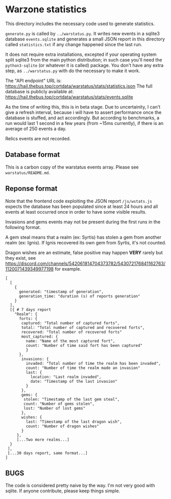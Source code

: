 # Warzone statistics

This directory includes the necessary code used to generate statistics.

`generate.py` is called by `../warstatus.py`. It writes new events in a sqlite3
database `events.sqlite` and generates a small JSON report in this directory
called `statistics.txt` if any change happened since the last run.

It does not require extra installations, excepted if your operating system
split sqlite3 from the main python distribution; in such case you'll need the
`python3-sqlite` (or whatever it is called) package. You don't have any extra
step, as `../warstatus.py` with do the necessary to make it work.

The "API endpoint" URL is: https://hail.thebus.top/cortdata/warstatus/stats/statistics.json
The full database is publicly available at: https://hail.thebus.top/cortdata/warstatus/stats/events.sqlite

As the time of writing this, this is in beta stage. Due to uncertainity, I
can't give a refresh interval, because i will have to assert performance once
the database is stuffed, and act accordingly. But according to benchmarks, a
run would last 1 second in a few years (from ~15ms currently), if there is an
average of 250 events a day.

Relics events are not recorded.

## Database format

This is a carbon copy of the warstatus events array. Please see `warstatus/README.md`.

## Reponse format

Note that the frontend code exploiting the JSON report `/js/wstats.js` expects
the database has been populated since at least 24 hours and all events at least
occurred once in order to have some visible results.

Invasions and gems events may not be present during the first runs in the
following format.

A gem steal means that a realm (ex: Syrtis) has stolen a gem from another realm
(ex: Ignis). If Ignis recovered its own gem from Syrtis, it's not counted.

Dragon wishes are an estimate, false positive may happen **VERY** rarely but
they exist, see
https://discord.com/channels/542061814704373782/543072176841162763/1120071439349977198
for example.


```
[
  [
    {
      generated: "timestamp of generation",
      generation_time: "duration (s) of reports generation"
    }
  ],
  [{ # 7 days report
  	"Realm": {
	  forts: {
	   captured: "Total number of captured forts",
	   total: "Total number of captured and recovered forts",
	   recovered: "Total number of recovered forts"
	   most_captured: {
	     name: "Name of the most captured fort",
	     count: "Number of time said fort has been captured"
	     }
	  },
	   invasions: {
	     invaded: "Total number of time the realm has been invaded",
	     count: "Number of time the realm made an invasion"
	     last: {
	       location: "Last realm invaded",
	       date: "Timestamp of the last invasion"
	     }
	   },
	   gems: {
	   	stolen: "Timestamp of the last gem steal",
		count: "Number of gems stolen",
        lost: "Number of lost gems"
       },
       wishes: {
         last: "Timestamp of the last dragon wish",
         count: "Number of dragon wishes"
       }
     },
     [...Two more realms...]
  }
 ],
 [...30 days report, same format...]
]
```

## BUGS

The code is considered pretty naive by the way. I'm not very good with sqlite.
If anyone contribute, please keep things simple.
